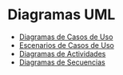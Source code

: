 # Diagramas UML

- [Diagramas de Casos de Uso](./diagramas_de_casos_de_uso.md)
- [Escenarios de Casos de Uso](./escenarios_de_casos_de_uso.md) 
- [Diagramas de Actividades](./diagramas_de_actividades.md)
- [Diagramas de Secuencias](./diagramas_de_secuencias.md) 

